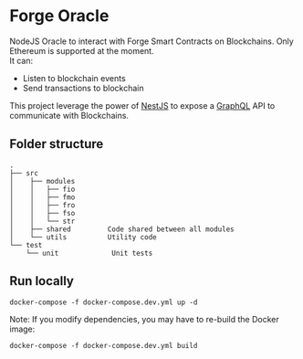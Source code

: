 # Forge Oracle

NodeJS Oracle to interact with Forge Smart Contracts on Blockchains. Only Ethereum is supported at the moment.  
It can:
- Listen to blockchain events
- Send transactions to blockchain  

This project leverage the power of [NestJS](https://docs.nestjs.com/) to expose a [GraphQL](https://graphql.org/) API to communicate with Blockchains.

## Folder structure

```
.
├── src
│    ├── modules
│    │   ├── fio 
│    │   ├── fmo
│    │   ├── fro
│    │   ├── fso
│    │   └── str
│    ├── shared         Code shared between all modules
│    └── utils          Utility code
└── test
    └── unit             Unit tests

```


## Run locally

```shell script
docker-compose -f docker-compose.dev.yml up -d
```

Note: If you modify dependencies, you may have to re-build the Docker image: 
```
docker-compose -f docker-compose.dev.yml build
```
